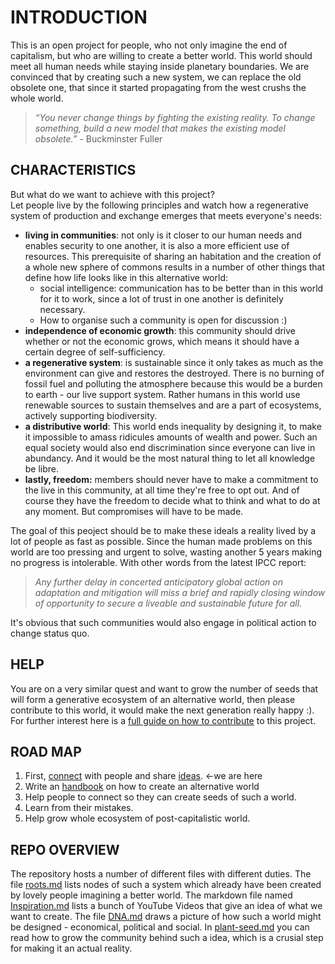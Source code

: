 # INTRODUCTION

This is an open project for people, who not only imagine the end of capitalism, but who are willing to create a better world.
This world should meet all human needs while staying inside planetary boundaries. We are convinced that by creating such a new system, we can replace the old obsolete one, that since it started propagating from the west crushs the whole world.
> *“You never change things by fighting the existing reality. To
change something, build a new model that makes the existing model obsolete.”* - Buckminster Fuller

## CHARACTERISTICS

But what do we want to achieve with this project?  
Let people live by the following principles and watch how a regenerative system of production and exchange emerges that meets everyone's needs:

- **living in communities**: not only is it closer to our human needs and enables security to one another, it is also a more efficient use of resources. This prerequisite of sharing an habitation and the creation of a whole new sphere of commons results in a number of other things that define how life looks like in this alternative world:
  - social intelligence: communication has to be better than in this world for it to work, since a lot of trust in one another is definitely necessary.
  - How to organise such a community is open for discussion :)
- **independence of economic growth**: this community should drive whether or not the economic grows, which means it should have a certain degree of self-sufficiency.
- **a regenerative system**: is sustainable since it only takes as much as the environment can give and restores the destroyed. There is no burning of fossil fuel and polluting the atmosphere because this would be a burden to earth - our live support system. Rather humans in this world use renewable sources to sustain themselves and are a part of ecosystems, actively supporting biodiversity.
- **a distributive world**: This world ends inequality by designing it, to make it impossible to amass ridicules amounts of wealth and power. Such an equal society would also end discrimination since everyone can live in abundancy. And it would be the most natural thing to let all knowledge be libre.
- **lastly, freedom:** members should never have to make a commitment to the live in this community, at all time they're free to opt out. And of course they have the freedom to decide what to think and what to do at any moment. But compromises will have to be made.

The goal of this peoject should be to make these ideals a reality lived by a lot of people as fast as possible. Since the human made problems on this world are too pressing and urgent to solve, wasting another 5 years making no progress is intolerable. With other words from the latest IPCC report:
  > *Any further delay in concerted anticipatory global action on adaptation and mitigation will miss a brief and rapidly closing window of opportunity to secure a liveable and sustainable future for all.*

 It's obvious that such communities would also engage in political action to change status quo.

## HELP

You are on a very similar quest and want to grow the number of seeds that will form a generative ecosystem of an alternative world, then please contribute to this world, it would make the next generation really happy :). For further interest here is a [full guide on how to contribute](https://github.com/protoporos/alternative-world/wiki/How-to-contribute) to this project.

## ROAD MAP

1. First, [connect](plant-seed.md) with people and share [ideas](roots.md). <-we are here
1. Write an [handbook](DNA.md) on how to create an alternative world
1. Help people to connect so they can create seeds of such a world.
1. Learn from their mistakes.
1. Help grow whole ecosystem of post-capitalistic world.

## REPO OVERVIEW

The repository hosts a number of different files with different duties. The file [roots.md](https://github.com/protoporos/alternative-world/blob/main/roots.md)
lists nodes of such a system which already have been created by lovely people imagining a better world.  The markdown file named [Inspiration.md](Inspiration.md) lists a bunch of YouTube Videos that give an idea of what we want to create. The file [DNA.md](DNA.md) draws a picture of how such a world might be designed - economical, political and social. In [plant-seed.md](plant-seed.md) you can read how to grow the community behind such a idea, which is a crusial step for making it an actual reality.
